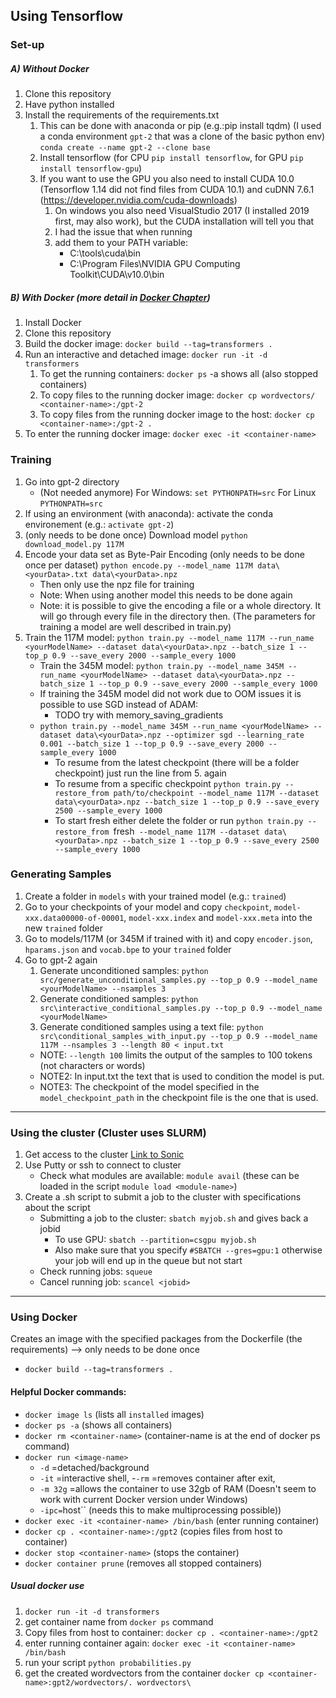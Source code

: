 ## Using Tensorflow
### Set-up ###
##### A) Without Docker
1. Clone this repository
2. Have python installed
3. Install the requirements of the requirements.txt
	1. This can be done with anaconda or pip (e.g.:pip install tqdm) (I used a conda environment `gpt-2` that was a clone of the basic python env) `conda create --name gpt-2 --clone base`
	2. Install tensorflow (for CPU `pip install tensorflow`, for GPU `pip install tensorflow-gpu`)
	3. If you want to use the GPU you also need to install CUDA 10.0 (Tensorflow 1.14 did not find files from CUDA 10.1) and cuDNN 7.6.1 (https://developer.nvidia.com/cuda-downloads)
		1. On windows you also need VisualStudio 2017 (I installed 2019 first, may also work), but the CUDA installation will tell you that
		2. I had the issue that when running 
		3. add them to your PATH variable:
			- C:\tools\cuda\bin
			- C:\Program Files\NVIDIA GPU Computing Toolkit\CUDA\v10.0\bin
##### B) With Docker (more detail in [Docker Chapter](#using-docker))
1. Install Docker
2. Clone this repository
3. Build the docker image: `docker build --tag=transformers .`
4. Run an interactive and detached image: `docker run -it -d transformers`
	1. To get the running containers: `docker ps` -a shows all (also stopped containers)
	2. To copy files to the running docker image: `docker cp wordvectors/ <container-name>:/gpt-2`
	3. To copy files from the running docker image to the host: `docker cp <container-name>:/gpt-2 .`
5. To enter the running docker image: `docker exec -it <container-name>`


### Training ###
1. Go into gpt-2 directory
   - (Not needed anymore) For Windows: `set PYTHONPATH=src` For Linux `PYTHONPATH=src`
2. If using an environment (with anaconda): activate the conda environement (e.g.: `activate gpt-2`)
3. (only needs to be done once) Download model `python download_model.py 117M` 	 
4. Encode your data set as Byte-Pair Encoding (only needs to be done once per dataset) `python encode.py --model_name 117M data\<yourData>.txt data\<yourData>.npz`
	- Then only use the npz file for training
	- Note: When using another model this needs to be done again
	- Note: it is possible to give the encoding a file or a whole directory. It will go through every file in the directory then.
(The parameters for training a model are well described in train.py)
5. Train the 117M model: `python train.py --model_name 117M --run_name <yourModelName> --dataset data\<yourData>.npz --batch_size 1 --top_p 0.9 --save_every 2000 --sample_every 1000`
   - Train the 345M model: `python train.py --model_name 345M --run_name <yourModelName> --dataset data\<yourData>.npz --batch_size 1 --top_p 0.9 --save_every 2000 --sample_every 1000`
   - If training the 345M model did not work due to OOM issues it is possible to use SGD instead of ADAM:
	 - TODO try with memory_saving_gradients
   - `python train.py --model_name 345M --run_name <yourModelName> --dataset data\<yourData>.npz --optimizer sgd --learning_rate 0.001 --batch_size 1 --top_p 0.9 --save_every 2000 --sample_every 1000`
	 - To resume from the latest checkpoint (there will be a folder checkpoint) just run the line from 5. again
	 - To resume from a specific checkpoint `python train.py --restore_from path/to/checkpoint --model_name 117M --dataset data\<yourData>.npz --batch_size 1 --top_p 0.9 --save_every 2500 --sample_every 1000`
	 - To start fresh either delete the folder or run `python train.py --restore_from `fresh` --model_name 117M --dataset data\<yourData>.npz --batch_size 1 --top_p 0.9 --save_every 2500 --sample_every 1000`

### Generating Samples ###
1. Create a folder in `models` with your trained model (e.g.: `trained`)
2. Go to your checkpoints of your model and copy `checkpoint`, `model-xxx.data00000-of-00001`, `model-xxx.index` and `model-xxx.meta` into the new `trained` folder
3. Go to models/117M (or 345M if trained with it) and copy `encoder.json`, `hparams.json` and `vocab.bpe` to your `trained` folder
4. Go to gpt-2 again
	1. Generate unconditioned samples: `python src/generate_unconditional_samples.py --top_p 0.9 --model_name <yourModelName> --nsamples 3`
	2. Generate conditioned samples: `python src\interactive_conditional_samples.py --top_p 0.9 --model_name <yourModelName>`
	3. Generate conditioned samples using a text file: `python src\conditional_samples_with_input.py --top_p 0.9 --model_name 117M --nsamples 3 --length 80 < input.txt`
	- NOTE: `--length 100` limits the output of the samples to 100 tokens (not characters or words)
	- NOTE2: In input.txt the text that is used to condition the model is put.
	- NOTE3: The checkpoint of the model specified in the `model_checkpoint_path` in the checkpoint file is the one that is used.
	
---
### Using the cluster (Cluster uses SLURM) ###
1. Get access to the cluster [Link to Sonic](https://www.ucd.ie/itservices/ourservices/researchit/computeclusters/sonicuserguide/)
2. Use Putty or ssh to connect to cluster
	- Check what modules are available: `module avail` (these can be loaded in the script `module load <module-name>`)
3. Create a .sh script to submit a job to the cluster with specifications about the script
	- Submitting a job to the cluster: `sbatch myjob.sh` and gives back a jobid
		- To use GPU: `sbatch --partition=csgpu myjob.sh`
		- Also make sure that you specify `#SBATCH --gres=gpu:1` otherwise your job will end up in the queue but not start
	- Check running jobs: `squeue`
	- Cancel running job: `scancel <jobid>`
	
---
### Using Docker
Creates an image with the specified packages from the Dockerfile (the requirements) --> only needs to be done once
- `docker build --tag=transformers .`

#### Helpful Docker commands:
- `docker image ls` (lists all `installed` images)
- `docker ps -a` (shows all containers)
- `docker rm <container-name>` (container-name is at the end of docker ps command)
- `docker run <image-name>`
   - `-d` =detached/background
   - `-it` =interactive shell, 
   -`-rm` =removes container after exit, 
   - `-m 32g` =allows the container to use 32gb of RAM (Doesn't seem to work with current Docker version under Windows)
   - `-ipc=`host`` (needs this to make multiprocessing possible))
- `docker exec -it <container-name> /bin/bash` (enter running container)
- `docker cp . <container-name>:/gpt2` (copies files from host to container)
- `docker stop <container-name>`	(stops the container)
- `docker container prune` (removes all stopped containers)

##### Usual docker use
1. `docker run -it -d transformers`
2. get container name from `docker ps` command
3. Copy files from host to container: `docker cp . <container-name>:/gpt2`
4. enter running container again: `docker exec -it <container-name> /bin/bash`
5. run your script `python probabilities.py`
6. get the created wordvectors from the container `docker cp <container-name>:gpt2/wordvectors/. wordvectors\`
